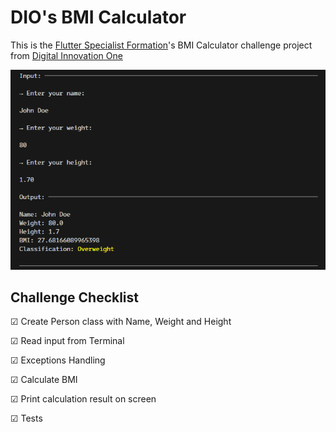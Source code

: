 # DIO's BMI Calculator

This is the [Flutter Specialist Formation](https://www.dio.me/bootcamp/formacao-flutter-specialist)'s BMI Calculator challenge project from [Digital Innovation One](https://dio.me)

!["Program screem capture"](./capture.png)

## Challenge Checklist
☑ Create Person class with Name, Weight and Height​

☑ Read input from Terminal​

☑ Exceptions Handling

☑ Calculate BMI​

☑ Print calculation result on screen

☑ Tests